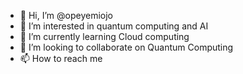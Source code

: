 - 👋 Hi, I’m @opeyemiojo
- 👀 I’m interested in quantum computing and AI
- 🌱 I’m currently learning Cloud computing
- 💞️ I’m looking to collaborate on Quantum Computing
- 📫 How to reach me 

<!---
Opeojo/Opeojo is a ✨ special ✨ repository because its `README.md` (this file) appears on your GitHub profile.
You can click the Preview link to take a look at your changes.
--->
